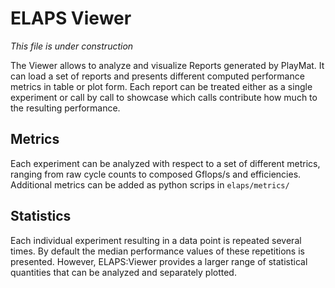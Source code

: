 ELAPS Viewer
============

*This file is under construction*

The Viewer allows to analyze and visualize Reports generated by PlayMat.
It can load a set of reports and presents different computed performance metrics
in table or plot form.  Each report can be treated either as a single experiment
or call by call to showcase which calls contribute how much to the resulting
performance.  


Metrics
-------
Each experiment can be analyzed with respect to a set of different metrics,
ranging from raw cycle counts to composed Gflops/s and efficiencies.  Additional
metrics can be added as python scrips in `elaps/metrics/`


Statistics
----------
Each individual experiment resulting in a data point is repeated several times.
By default the median performance values of these repetitions is presented.
However, ELAPS:Viewer provides a larger range of statistical quantities that can
be analyzed and separately plotted.
